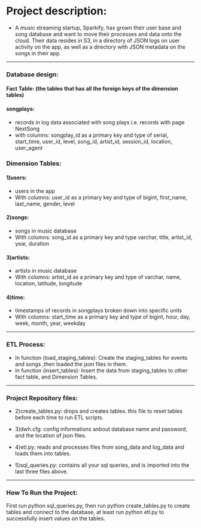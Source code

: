 # Project description: 
 - A music streaming startup, Sparkify, has grown their user base and song database and want to move their processes and data onto the cloud. Their data resides in S3, in a directory of JSON logs on user activity on the app, as well as a directory with JSON metadata on the songs in their app.
 
--------------------------
### Database design:
#### Fact Table: (the tables that has all the foreign keys of the dimension tables)

#### songplays:

 - records in log data associated with song plays i.e. records with page NextSong
- with columns:
songplay_id as a primary key and type of serial, start_time, user_id, level, song_id, artist_id, session_id, location, user_agent

### Dimension Tables:

#### 1)users:
- users in the app
- With columns:
user_id as a primary key and type of bigint, first_name, last_name, gender, level


#### 2)songs: 
- songs in music database
- With columns:
song_id as a primary key and type varchar, title, artist_id, year, duration

#### 3)artists:
- artists in music database
- With columns:
artist_id as a primary key and type of varchar, name, location, latitude, longitude

#### 4)time:
- timestamps of records in songplays broken down into specific units
- With columns:
start_time as a primary key and type of bigint, hour, day, week, month, year, weekday
---------------------------

### ETL Process: 
- In function (load_staging_tables):
Create the staging_tables for events and songs ,then loaded the json files in them.
- In function (insert_tables):
Insert the data from staging_tables to other fact table, and Dimension Tables.

---------------------------

### Project Repository files: 
- 2)create_tables.py: 
drops and creates tables. this file to reset tables before each time to run ETL scripts.

- 3)dwh.cfg:
config informations anbout database name and password, and the location of json files.

- 4)etl.py:
reads and processes files from song_data and log_data and loads them into tables.

- 5)sql_queries.py:
contains all your sql queries, and is imported into the last three files above.
-------------------------

### How To Run the Project:
First run python sql_queries.py, then run python create_tables.py to create tables and connect to the database, at least run python etl.py to successfully insert values on the tables.
